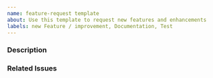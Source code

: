 ```yaml
---
name: feature-request template
about: Use this template to request new features and enhancements
labels: new Feature / improvement, Documentation, Test
---
```


### Description

### Related Issues


